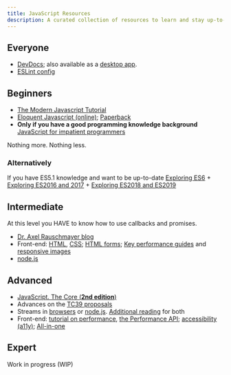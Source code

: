 ```yaml
---
title: JavaScript Resources
description: A curated collection of resources to learn and stay up-to-date with JavaScript
---
```


## Everyone

- [DevDocs](<https://devdocs.io/>); also available as a [desktop app](<https://devdocs.egoist.moe/>).
- [ESLint config](<https://github.com/Phoenix35/eslint-config>)

## Beginners

- [The Modern Javascript Tutorial](<https://javascript.info/>)
- [Eloquent Javascript (online)](<https://eloquentjavascript.net/>); [Paperback](<https://www.amazon.com/Eloquent-JavaScript-3rd-Introduction-Programming/dp/1593279507>)
- **Only if you have a good programming knowledge background** [JavaScript for impatient programmers](<http://exploringjs.com/impatient-js/index.html>)

Nothing more. Nothing less.

### Alternatively

If you have ES5.1 knowledge and want to be up-to-date [Exploring ES6](<http://exploringjs.com/es6.html>) + [Exploring ES2016 and 2017](<http://exploringjs.com/es2016-es2017.html>) + [Exploring ES2018 and ES2019](<http://exploringjs.com/es2018-es2019/index.html>)

## Intermediate

At this level you HAVE to know how to use callbacks and promises.

- [Dr. Axel Rauschmayer blog](<http://2ality.com/>)
- Front-end: [HTML](<https://developer.mozilla.org/en-US/docs/Learn/HTML/Introduction_to_HTML>), [CSS](<https://developer.mozilla.org/en-US/docs/Learn/CSS/First_steps>); [HTML forms](<https://developer.mozilla.org/en-US/docs/Learn/Forms>); [Key performance guides](<https://developer.mozilla.org/en-US/docs/Learn/Performance/Web_Performance_Basics>) and [responsive images](<https://developer.mozilla.org/en-US/docs/Learn/HTML/Multimedia_and_embedding/Responsive_images>)
- [node.js](<https://nodejs.dev/>)

## Advanced

- [JavaScript. The Core (**2nd edition**)](<http://dmitrysoshnikov.com/ecmascript/javascript-the-core-2nd-edition/>)
- Advances on the [TC39 proposals](<https://github.com/tc39/proposals/>)
- Streams in [browsers](<https://developer.mozilla.org/en-US/docs/Web/API/Streams_API>) or [node.js](<https://www.freecodecamp.org/news/node-js-streams-everything-you-need-to-know-c9141306be93/>). [Additional reading](<https://nodejs.org/en/docs/guides/backpressuring-in-streams/>) for both
- Front-end: [tutorial on performance](<https://developer.mozilla.org/en-US/docs/Web/Performance#Beginners_tutorials>), [the Performance API](<https://developer.mozilla.org/en-US/docs/Web/Performance#Other_documentation>); [accessibility (a11y)](<https://developer.mozilla.org/en-US/docs/Learn/Accessibility>);  [All-in-one](<https://frontendmasters.com/books/front-end-handbook/2019/>)

## Expert

Work in progress (WIP)
